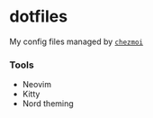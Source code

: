 # dotfiles
My config files managed by [`chezmoi`](https://www.chezmoi.io/)

### Tools
- Neovim
- Kitty
- Nord theming
